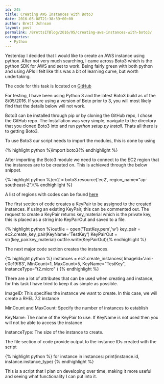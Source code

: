 ```yaml
---
id: 245
title: Creating AWS Instances with Boto3
date: 2016-05-08T21:38:39+00:00
author: Brett Johnson
layout: post
permalink: /BrettsITBlog/2016/05/creating-aws-instances-with-boto3/
categories:
  - Python
---
```

Yesterday I decided that I would like to create an AWS instance using python. After not very much searching, I came across Boto3 which is the python SDK for AWS and set to work. Being fairly green with both python and using APIs I felt like this was a bit of learning curve, but worth undertaking.

The code for this task is located on [GitHub](https://github.com/oversizedspoon/NewAWSInstance)

For testing, I have been using Python 3 and the latest Boto3 build as of the 8/05/2016. If youre using a version of Boto prior to 3, you will most likely find that the details below will not work.

Boto3 can be installed through pip or by cloning the GitHub repo, I chose the GitHub repo. The Installation was very simple, navigate to the directory that you cloned Boto3 into and run _python setup.py install_. Thats all there is to getting Boto3.

To use Boto3 our script needs to import the modules, this is done by using

{% highlight python %}import boto3{% endhighlight %}

After importing the Boto3 module we need to connect to the EC2 region that the instances are to be created on. This is achieved through the below snippet.

{% highlight python %}ec2 = boto3.resource('ec2', region_name="ap-southeast-2"){% endhighlight %}

A list of regions with codes can be found [here](http://docs.aws.amazon.com/ElasticMapReduce/latest/DeveloperGuide/emr-plan-region.html)
  
The first section of code creates a KeyPair to be assigned to the created instances. If using an existing KeyPair, this can be commented out. The request to create a KeyPair returns key_material which is the private key, this is placed as a string into KeyPairOut and saved to a file.

{% highlight python %}outfile = open('TestKey.pem','w')
key_pair = ec2.create_key_pair(KeyName='TestKey')
KeyPairOut = str(key_pair.key_material)
outfile.write(KeyPairOut){% endhighlight %}

The next major code section creates the instances.

{% highlight python %}
instances = ec2.create_instances(
	ImageId='ami-e0c19f83', 
	MinCount=1, 
	MaxCount=5,
	KeyName="TestKey",
	InstanceType="t2.micro"
)
{% endhighlight %}

There are a lot of attributes that can be used when creating and instance, for this task I have tried to keep it as simple as possible.

ImageID: This specifies the instance we want to create. In this case, we will create a RHEL 7.2 instance

MinCount and MaxCount: Specify the number of instances to establish

KeyName: The name of the KeyPair to use. If KeyName is not used then you will not be able to access the instance

InstanceType: The size of the instance to create.

The file section of code provide output to the instance IDs created with the script

{% highlight python %}
for instance in instances:
    print(instance.id, instance.instance_type)
{% endhighlight %}

This is a script that I plan on developing over time, making it more useful and seeing what functionality I can put into it.